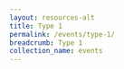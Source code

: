 ```yaml
---
layout: resources-alt
title: Type 1
permalink: /events/type-1/
breadcrumb: Type 1
collection_name: events
---
```

